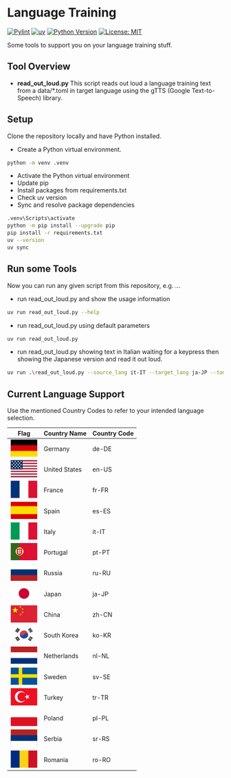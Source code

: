 # Language Training

[![Pylint](https://github.com/OMerkel/language_training/actions/workflows/pylint.yml/badge.svg)](https://github.com/OMerkel/language_training/actions/workflows/pylint.yml)
[![uv](https://img.shields.io/badge/uv-fast%20Python%20package%20manager-blue)](https://docs.astral.sh/uv/)
[![Python Version](https://img.shields.io/badge/python-3.13%2B-blue)](https://docs.python.org/)
[![License: MIT](https://img.shields.io/badge/License-MIT-yellow.svg)](https://github.com/OMerkel/language_training/blob/main/LICENSE)

Some tools to support you on your language training stuff.

## Tool Overview

- **read_out_loud.py** This script reads out loud a language training text from a data/*.toml in target language using the gTTS (Google Text-to-Speech) library.

## Setup

Clone the repository locally and have Python installed.

- Create a Python virtual environment.

```bash
python -m venv .venv
```

- Activate the Python virtual environment
- Update pip
- Install packages from requirements.txt
- Check uv version
- Sync and resolve package dependencies

```bash
.venv\Scripts\activate
python -m pip install --upgrade pip
pip install -r requirements.txt
uv --version
uv sync
```

## Run some Tools

Now you can run any given script from this repository, e.g. ...

- run read_out_loud.py and show the usage information

```bash
uv run read_out_loud.py --help
```

- run read_out_loud.py using default parameters

```bash
uv run read_out_loud.py
```

- run read_out_loud.py showing text in Italian waiting for a keypress then
  showing the Japanese version and read it out loud.

```bash
uv run .\read_out_loud.py --source_lang it-IT --target_lang ja-JP --toml_file .\data\greetings.toml
```

## Current Language Support

Use the mentioned Country Codes to refer to your intended language selection.

| Flag | Country Name      | Country Code |
|------|-------------------|--------------|
| ![German Flag](./img/flag_de-DE.svg)     | Germany       | de-DE           |
| ![US Flag](./img/flag_en-US.svg)         | United States | en-US           |
| ![French Flag](./img/flag_fr-FR.svg)     | France        | fr-FR           |
| ![Spanish Flag](./img/flag_es-ES.svg)    | Spain         | es-ES           |
| ![Italian Flag](./img/flag_it-IT.svg)    | Italy         | it-IT           |
| ![Portuguese Flag](./img/flag_pt-PT.svg) | Portugal      | pt-PT           |
| ![Russian Flag](./img/flag_ru-RU.svg)    | Russia        | ru-RU           |
| ![Japanese Flag](./img/flag_ja-JP.svg)   | Japan         | ja-JP           |
| ![Chinese Flag](./img/flag_zh-CN.svg)    | China         | zh-CN           |
| ![Korean Flag](./img/flag_ko-KR.svg)     | South Korea   | ko-KR           |
| ![Dutch Flag](./img/flag_nl-NL.svg)      | Netherlands   | nl-NL           |
| ![Swedish Flag](./img/flag_sv-SE.svg)    | Sweden        | sv-SE           |
| ![Turkish Flag](./img/flag_tr-TR.svg)    | Turkey        | tr-TR           |
| ![Polish Flag](./img/flag_pl-PL.svg)     | Poland        | pl-PL           |
| ![Serbian Flag](./img/flag_sr-RS.svg)    | Serbia        | sr-RS           |
| ![Romanian Flag](./img/flag_ro-RO.svg)   | Romania       | ro-RO           |
